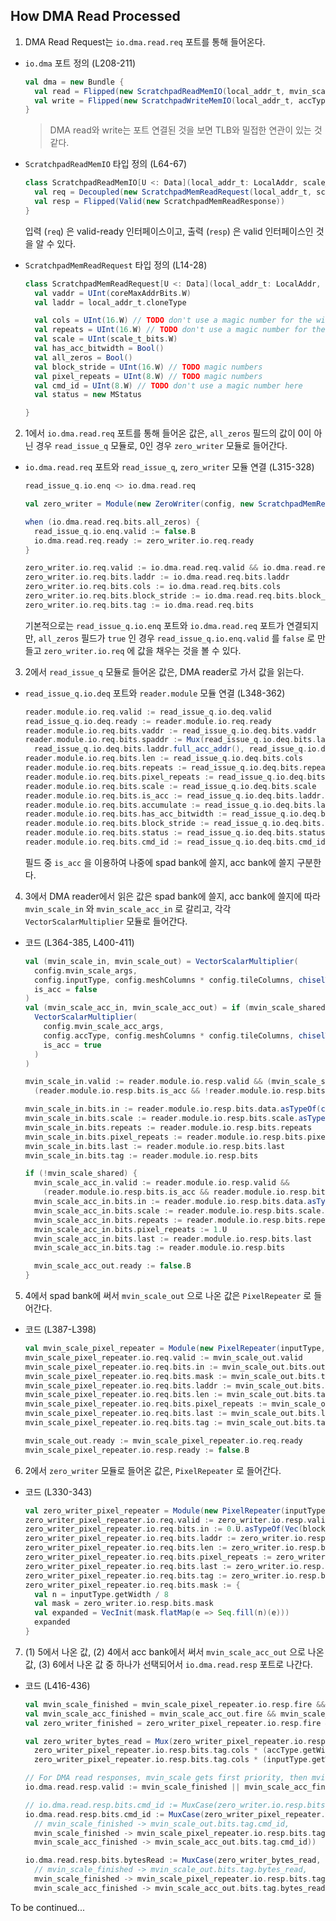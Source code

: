 ## How DMA Read Processed

1. DMA Read Request는 `io.dma.read.req` 포트를 통해 들어온다.

- `io.dma` 포트 정의 (L208-211)

  ```scala
  val dma = new Bundle {
    val read = Flipped(new ScratchpadReadMemIO(local_addr_t, mvin_scale_t_bits))
    val write = Flipped(new ScratchpadWriteMemIO(local_addr_t, accType.getWidth, acc_scale_t_bits))
  }
  ```

  > DMA read와 write는 포트 연결된 것을 보면 TLB와 밀접한 연관이 있는 것 같다.

- `ScratchpadReadMemIO` 타입 정의 (L64-67)

  ```scala
  class ScratchpadReadMemIO[U <: Data](local_addr_t: LocalAddr, scale_t_bits: Int)(implicit p: Parameters) extends CoreBundle {
    val req = Decoupled(new ScratchpadMemReadRequest(local_addr_t, scale_t_bits))
    val resp = Flipped(Valid(new ScratchpadMemReadResponse))
  }
  ```

  입력 (`req`) 은 valid-ready 인터페이스이고, 출력 (`resp`) 은 valid 인터페이스인 것을 알 수 있다.

- `ScratchpadMemReadRequest` 타입 정의 (L14-28)

  ```scala
  class ScratchpadMemReadRequest[U <: Data](local_addr_t: LocalAddr, scale_t_bits: Int)(implicit p: Parameters) extends CoreBundle {
    val vaddr = UInt(coreMaxAddrBits.W)
    val laddr = local_addr_t.cloneType

    val cols = UInt(16.W) // TODO don't use a magic number for the width here
    val repeats = UInt(16.W) // TODO don't use a magic number for the width here
    val scale = UInt(scale_t_bits.W)
    val has_acc_bitwidth = Bool()
    val all_zeros = Bool()
    val block_stride = UInt(16.W) // TODO magic numbers
    val pixel_repeats = UInt(8.W) // TODO magic numbers
    val cmd_id = UInt(8.W) // TODO don't use a magic number here
    val status = new MStatus

  }
  ```

2. 1에서 `io.dma.read.req` 포트를 통해 들어온 값은, `all_zeros` 필드의 값이 0이 아닌 경우 `read_issue_q` 모듈로, 0인 경우 `zero_writer` 모듈로 들어간다.

- `io.dma.read.req` 포트와 `read_issue_q`, `zero_writer` 모듈 연결 (L315-328)

  ```scala
  read_issue_q.io.enq <> io.dma.read.req

  val zero_writer = Module(new ZeroWriter(config, new ScratchpadMemReadRequest(local_addr_t, mvin_scale_t_bits)))

  when (io.dma.read.req.bits.all_zeros) {
    read_issue_q.io.enq.valid := false.B
    io.dma.read.req.ready := zero_writer.io.req.ready
  }

  zero_writer.io.req.valid := io.dma.read.req.valid && io.dma.read.req.bits.all_zeros
  zero_writer.io.req.bits.laddr := io.dma.read.req.bits.laddr
  zero_writer.io.req.bits.cols := io.dma.read.req.bits.cols
  zero_writer.io.req.bits.block_stride := io.dma.read.req.bits.block_stride
  zero_writer.io.req.bits.tag := io.dma.read.req.bits
  ```

  기본적으로는 `read_issue_q.io.enq` 포트와 `io.dma.read.req` 포트가 연결되지만, `all_zeros` 필드가 `true` 인 경우 `read_issue_q.io.enq.valid` 를 `false` 로 만들고 `zero_writer.io.req` 에 값을 채우는 것을 볼 수 있다.

3. 2에서 `read_issue_q` 모듈로 들어온 값은, DMA reader로 가서 값을 읽는다.

- `read_issue_q.io.deq` 포트와 `reader.module` 모듈 연결 (L348-362)

  ```scala
  reader.module.io.req.valid := read_issue_q.io.deq.valid
  read_issue_q.io.deq.ready := reader.module.io.req.ready
  reader.module.io.req.bits.vaddr := read_issue_q.io.deq.bits.vaddr
  reader.module.io.req.bits.spaddr := Mux(read_issue_q.io.deq.bits.laddr.is_acc_addr,
    read_issue_q.io.deq.bits.laddr.full_acc_addr(), read_issue_q.io.deq.bits.laddr.full_sp_addr())
  reader.module.io.req.bits.len := read_issue_q.io.deq.bits.cols
  reader.module.io.req.bits.repeats := read_issue_q.io.deq.bits.repeats
  reader.module.io.req.bits.pixel_repeats := read_issue_q.io.deq.bits.pixel_repeats
  reader.module.io.req.bits.scale := read_issue_q.io.deq.bits.scale
  reader.module.io.req.bits.is_acc := read_issue_q.io.deq.bits.laddr.is_acc_addr
  reader.module.io.req.bits.accumulate := read_issue_q.io.deq.bits.laddr.accumulate
  reader.module.io.req.bits.has_acc_bitwidth := read_issue_q.io.deq.bits.has_acc_bitwidth
  reader.module.io.req.bits.block_stride := read_issue_q.io.deq.bits.block_stride
  reader.module.io.req.bits.status := read_issue_q.io.deq.bits.status
  reader.module.io.req.bits.cmd_id := read_issue_q.io.deq.bits.cmd_id
  ```

  필드 중 `is_acc` 을 이용하여 나중에 spad bank에 쓸지, acc bank에 쓸지 구분한다.

4. 3에서 DMA reader에서 읽은 값은 spad bank에 쓸지, acc bank에 쓸지에 따라 `mvin_scale_in` 와 `mvin_scale_acc_in` 로 갈리고, 각각 `VectorScalarMultiplier` 모듈로 들어간다.

- 코드 (L364-385, L400-411)

  ```scala
  val (mvin_scale_in, mvin_scale_out) = VectorScalarMultiplier(
    config.mvin_scale_args,
    config.inputType, config.meshColumns * config.tileColumns, chiselTypeOf(reader.module.io.resp.bits),
    is_acc = false
  )
  val (mvin_scale_acc_in, mvin_scale_acc_out) = if (mvin_scale_shared) (mvin_scale_in, mvin_scale_out) else (
    VectorScalarMultiplier(
      config.mvin_scale_acc_args,
      config.accType, config.meshColumns * config.tileColumns, chiselTypeOf(reader.module.io.resp.bits),
      is_acc = true
    )
  )

  mvin_scale_in.valid := reader.module.io.resp.valid && (mvin_scale_shared.B || !reader.module.io.resp.bits.is_acc ||
    (reader.module.io.resp.bits.is_acc && !reader.module.io.resp.bits.has_acc_bitwidth))

  mvin_scale_in.bits.in := reader.module.io.resp.bits.data.asTypeOf(chiselTypeOf(mvin_scale_in.bits.in))
  mvin_scale_in.bits.scale := reader.module.io.resp.bits.scale.asTypeOf(mvin_scale_t)
  mvin_scale_in.bits.repeats := reader.module.io.resp.bits.repeats
  mvin_scale_in.bits.pixel_repeats := reader.module.io.resp.bits.pixel_repeats
  mvin_scale_in.bits.last := reader.module.io.resp.bits.last
  mvin_scale_in.bits.tag := reader.module.io.resp.bits
  ```

  ```scala
  if (!mvin_scale_shared) {
    mvin_scale_acc_in.valid := reader.module.io.resp.valid &&
      (reader.module.io.resp.bits.is_acc && reader.module.io.resp.bits.has_acc_bitwidth)
    mvin_scale_acc_in.bits.in := reader.module.io.resp.bits.data.asTypeOf(chiselTypeOf(mvin_scale_acc_in.bits.in))
    mvin_scale_acc_in.bits.scale := reader.module.io.resp.bits.scale.asTypeOf(mvin_scale_acc_t)
    mvin_scale_acc_in.bits.repeats := reader.module.io.resp.bits.repeats
    mvin_scale_acc_in.bits.pixel_repeats := 1.U
    mvin_scale_acc_in.bits.last := reader.module.io.resp.bits.last
    mvin_scale_acc_in.bits.tag := reader.module.io.resp.bits

    mvin_scale_acc_out.ready := false.B
  }
  ```

5. 4에서 spad bank에 써서 `mvin_scale_out` 으로 나온 값은 `PixelRepeater` 로 들어간다.

- 코드 (L387-L398)

  ```scala
  val mvin_scale_pixel_repeater = Module(new PixelRepeater(inputType, local_addr_t, block_cols, aligned_to, mvin_scale_out.bits.tag.cloneType, passthrough = !has_first_layer_optimizations))
  mvin_scale_pixel_repeater.io.req.valid := mvin_scale_out.valid
  mvin_scale_pixel_repeater.io.req.bits.in := mvin_scale_out.bits.out
  mvin_scale_pixel_repeater.io.req.bits.mask := mvin_scale_out.bits.tag.mask take mvin_scale_pixel_repeater.io.req.bits.mask.size
  mvin_scale_pixel_repeater.io.req.bits.laddr := mvin_scale_out.bits.tag.addr.asTypeOf(local_addr_t) + mvin_scale_out.bits.row
  mvin_scale_pixel_repeater.io.req.bits.len := mvin_scale_out.bits.tag.len
  mvin_scale_pixel_repeater.io.req.bits.pixel_repeats := mvin_scale_out.bits.tag.pixel_repeats
  mvin_scale_pixel_repeater.io.req.bits.last := mvin_scale_out.bits.last
  mvin_scale_pixel_repeater.io.req.bits.tag := mvin_scale_out.bits.tag

  mvin_scale_out.ready := mvin_scale_pixel_repeater.io.req.ready
  mvin_scale_pixel_repeater.io.resp.ready := false.B
  ```

6. 2에서 `zero_writer` 모듈로 들어온 값은, `PixelRepeater` 로 들어간다.

- 코드 (L330-343)

  ```scala
  val zero_writer_pixel_repeater = Module(new PixelRepeater(inputType, local_addr_t, block_cols, aligned_to, new ScratchpadMemReadRequest(local_addr_t, mvin_scale_t_bits), passthrough = !has_first_layer_optimizations))
  zero_writer_pixel_repeater.io.req.valid := zero_writer.io.resp.valid
  zero_writer_pixel_repeater.io.req.bits.in := 0.U.asTypeOf(Vec(block_cols, inputType))
  zero_writer_pixel_repeater.io.req.bits.laddr := zero_writer.io.resp.bits.laddr
  zero_writer_pixel_repeater.io.req.bits.len := zero_writer.io.resp.bits.tag.cols
  zero_writer_pixel_repeater.io.req.bits.pixel_repeats := zero_writer.io.resp.bits.tag.pixel_repeats
  zero_writer_pixel_repeater.io.req.bits.last := zero_writer.io.resp.bits.last
  zero_writer_pixel_repeater.io.req.bits.tag := zero_writer.io.resp.bits.tag
  zero_writer_pixel_repeater.io.req.bits.mask := {
    val n = inputType.getWidth / 8
    val mask = zero_writer.io.resp.bits.mask
    val expanded = VecInit(mask.flatMap(e => Seq.fill(n)(e)))
    expanded
  }
  ```

7. (1) 5에서 나온 값, (2) 4에서 acc bank에서 써서 `mvin_scale_acc_out` 으로 나온 값, (3) 6에서 나온 값 중 하나가 선택되어서 `io.dma.read.resp` 포트로 나간다.

- 코드 (L416-436)

  ```scala
  val mvin_scale_finished = mvin_scale_pixel_repeater.io.resp.fire && mvin_scale_pixel_repeater.io.resp.bits.last
  val mvin_scale_acc_finished = mvin_scale_acc_out.fire && mvin_scale_acc_out.bits.last
  val zero_writer_finished = zero_writer_pixel_repeater.io.resp.fire && zero_writer_pixel_repeater.io.resp.bits.last

  val zero_writer_bytes_read = Mux(zero_writer_pixel_repeater.io.resp.bits.laddr.is_acc_addr,
    zero_writer_pixel_repeater.io.resp.bits.tag.cols * (accType.getWidth / 8).U,
    zero_writer_pixel_repeater.io.resp.bits.tag.cols * (inputType.getWidth / 8).U)

  // For DMA read responses, mvin_scale gets first priority, then mvin_scale_acc, and then zero_writer
  io.dma.read.resp.valid := mvin_scale_finished || mvin_scale_acc_finished || zero_writer_finished

  // io.dma.read.resp.bits.cmd_id := MuxCase(zero_writer.io.resp.bits.tag.cmd_id, Seq(
  io.dma.read.resp.bits.cmd_id := MuxCase(zero_writer_pixel_repeater.io.resp.bits.tag.cmd_id, Seq(
    // mvin_scale_finished -> mvin_scale_out.bits.tag.cmd_id,
    mvin_scale_finished -> mvin_scale_pixel_repeater.io.resp.bits.tag.cmd_id,
    mvin_scale_acc_finished -> mvin_scale_acc_out.bits.tag.cmd_id))

  io.dma.read.resp.bits.bytesRead := MuxCase(zero_writer_bytes_read, Seq(
    // mvin_scale_finished -> mvin_scale_out.bits.tag.bytes_read,
    mvin_scale_finished -> mvin_scale_pixel_repeater.io.resp.bits.tag.bytes_read,
    mvin_scale_acc_finished -> mvin_scale_acc_out.bits.tag.bytes_read))
  ```

To be continued...
